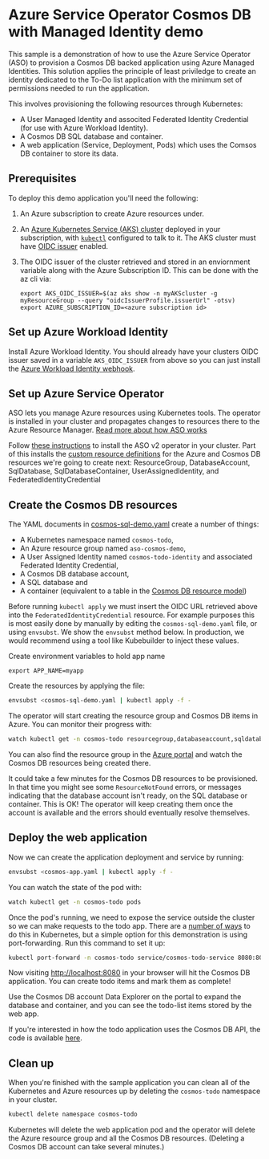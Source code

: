 # Azure Service Operator Cosmos DB with Managed Identity demo

This sample is a demonstration of how to use the Azure Service Operator (ASO) to provision a Cosmos DB backed
application using Azure Managed Identities. This solution applies the principle of least priviledge to create
an identity dedicated to the To-Do list application with the minimum set of permissions needed to run the application.

This involves provisioning the following resources through Kubernetes:
- A User Managed Identity and associted Federated Identity Credential (for use with Azure Workload Identity).
- A Cosmos DB SQL database and container.
- A web application (Service, Deployment, Pods) which uses the Comsos DB container to store its data.

## Prerequisites

To deploy this demo application you'll need the following:

1. An Azure subscription to create Azure resources under.

2. An [Azure Kubernetes Service (AKS) cluster](https://docs.microsoft.com/azure/aks/tutorial-kubernetes-deploy-cluster)
   deployed in your subscription, with [`kubectl`](https://kubernetes.io/docs/tasks/tools/#kubectl) configured to talk to it.
   The AKS cluster must have [OIDC issuer](https://learn.microsoft.com/azure/aks/cluster-configuration#oidc-issuer) enabled.

3. The OIDC issuer of the cluster retrieved and stored in an enviornment variable along with the Azure Subscription ID.
   This can be done with the az cli via:

   ```
   export AKS_OIDC_ISSUER=$(az aks show -n myAKScluster -g myResourceGroup --query "oidcIssuerProfile.issuerUrl" -otsv)
   export AZURE_SUBSCRIPTION_ID=<azure subscription id>
   ```

## Set up Azure Workload Identity

Install Azure Workload Identity. You should already have your clusters OIDC issuer saved in a variable `AKS_OIDC_ISSUER` 
from above so you can just 
install the [Azure Workload Identity webhook](https://azure.github.io/azure-workload-identity/docs/installation/mutating-admission-webhook.html).

## Set up Azure Service Operator

ASO lets you manage Azure resources using Kubernetes tools.
The operator is installed in your cluster and propagates changes to resources there to the Azure Resource Manager.
[Read more about how ASO works](https://github.com/azure/azure-service-operator#what-is-it)

Follow [these instructions](https://azure.github.io/azure-service-operator/#installation) to install the ASO v2 
operator in your cluster.
Part of this installs
the [custom resource definitions](https://kubernetes.io/docs/concepts/extend-kubernetes/api-extension/custom-resources/) for the Azure and Cosmos DB resources
we're going to create next: ResourceGroup, DatabaseAccount,
SqlDatabase, SqlDatabaseContainer, UserAssignedIdentity, and FederatedIdentityCredential


## Create the Cosmos DB resources

The YAML documents in [cosmos-sql-demo.yaml](cosmos-sql-demo.yaml) create a number of things:

* A Kubernetes namespace named `cosmos-todo`,
* An Azure resource group named `aso-cosmos-demo`,
* A User Assigned Identity named `cosmos-todo-identity` and associated Federated Identity Credential,
* A Cosmos DB database account,
* A SQL database and
* A container (equivalent to a table in the [Cosmos DB resource model](https://docs.microsoft.com/en-us/azure/cosmos-db/account-databases-containers-items))

Before running `kubectl apply` we must insert the OIDC URL retrieved above into the `FederatedIdentityCredential` resource. For example purposes this is most easily done
by manually by editing the `cosmos-sql-demo.yaml` file, or using `envsubst`. We show the `envsubst` method below. In production, we would recommend using a tool like Kubebuilder
to inject these values.

Create environment variables to hold app name
```shell
export APP_NAME=myapp
```

Create the resources by applying the file:
```sh
envsubst <cosmos-sql-demo.yaml | kubectl apply -f -
```

The operator will start creating the resource group and Cosmos DB items in Azure.
You can monitor their progress with:
```sh
watch kubectl get -n cosmos-todo resourcegroup,databaseaccount,sqldatabase,sqldatabasecontainer,userassignedidentity,federatedidentitycredential
```
You can also find the resource group in the [Azure portal](https://portal.azure.com) and watch the Cosmos DB resources being created there.

It could take a few minutes for the Cosmos DB resources to be provisioned.
In that time you might see some `ResourceNotFound` errors, or messages indicating that the database account isn't ready, on the SQL database or container.
This is OK!
The operator will keep creating them once the account is available and the errors should eventually resolve themselves.

## Deploy the web application

Now we can create the application deployment and service by running:
```sh
envsubst <cosmos-app.yaml | kubectl apply -f -
```

You can watch the state of the pod with:
```sh
watch kubectl get -n cosmos-todo pods
```

Once the pod's running, we need to expose the service outside the cluster so we can make requests to the todo app.
There are a [number of ways](https://kubernetes.io/docs/tutorials/kubernetes-basics/expose/expose-intro/) to do this in Kubernetes, but a simple option for this demonstration is using port-forwarding.
Run this command to set it up:
```sh
kubectl port-forward -n cosmos-todo service/cosmos-todo-service 8080:80
```

Now visiting [http://localhost:8080](http://localhost:8080) in your browser will hit the Cosmos DB application.
You can create todo items and mark them as complete!

Use the Cosmos DB account Data Explorer on the portal to expand the database and container, and you can see the todo-list items stored by the web app.

If you're interested in how the todo application uses the Cosmos DB API, the code is available [here](https://github.com/Azure-Samples/cosmos-dotnet-core-todo-app/tree/main/src).

## Clean up

When you're finished with the sample application you can clean all of the Kubernetes and Azure resources up by deleting the `cosmos-todo` namespace in your cluster.
```sh
kubectl delete namespace cosmos-todo
```

Kubernetes will delete the web application pod and the operator will delete the Azure resource group and all the Cosmos DB resources.
(Deleting a Cosmos DB account can take several minutes.)
